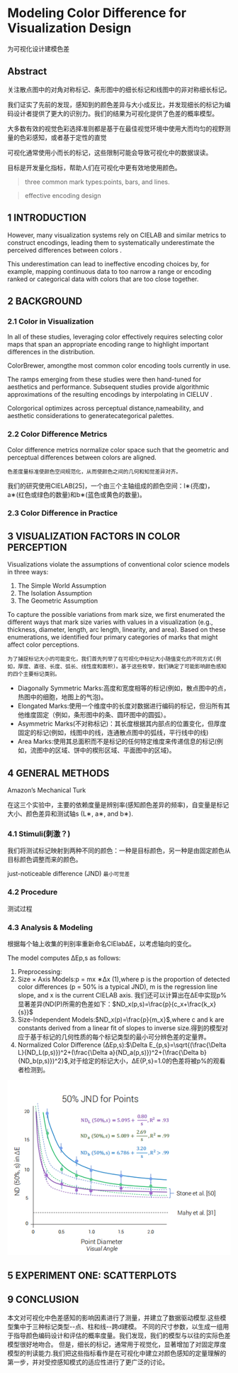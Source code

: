 # Modeling Color Difference for Visualization Design

为可视化设计建模色差

## Abstract

关注散点图中的对角对称标记、条形图中的细长标记和线图中的非对称细长标记。

我们证实了先前的发现，感知到的颜色差异与大小成反比，并发现细长的标记为编码设计者提供了更大的识别力。我们的结果为可视化提供了色差的概率模型。

大多数有效的视觉色彩选择准则都是基于在最佳视觉环境中使用大而均匀的视野测量的色彩感知，或者基于定性的直觉

可视化通常使用小而长的标记，这些限制可能会导致可视化中的数据误读。

目标是开发量化指标，帮助人们在可视化中更有效地使用颜色。

>three common mark types:points, bars, and lines.

>effective encoding design

## 1 INTRODUCTION

However, many visualization systems rely on CIELAB and similar metrics to construct encodings, leading them to systematically underestimate the perceived differences between colors .

This underestimation can lead to ineffective encoding choices by, for example, mapping continuous data to too narrow a range or encoding ranked or categorical data with colors that are too close together.

## 2 BACKGROUND

### 2.1 Color in Visualization

In all of these studies, leveraging color effectively requires selecting color maps that span an appropriate encoding range to highlight important differences in the distribution.

ColorBrewer, amongthe most common color encoding tools currently in use.

The ramps emerging from these studies were then hand-tuned for aesthetics and performance. Subsequent studies provide algorithmic approximations of the resulting encodings by
interpolating in CIELUV .

Colorgorical optimizes across perceptual distance,nameability, and aesthetic considerations to generatecategorical palettes.

### 2.2 Color Difference Metrics

Color difference metrics normalize color space such that the geometric and perceptual differences between colors are aligned.

`色差度量标准使颜色空间规范化，从而使颜色之间的几何和知觉差异对齐。`

我们的研究使用CIELAB[25]，一个由三个主轴组成的颜色空间：l∗(亮度)，a∗(红色或绿色的数量)和b∗(蓝色或黄色的数量)。

### 2.3 Color Difference in Practice

## 3 VISUALIZATION FACTORS IN COLOR PERCEPTION

Visualizations violate the assumptions of conventional color science models in three ways:

1. The Simple World Assumption
2. The Isolation Assumption
3. The Geometric Assumption

To capture the possible variations from mark size, we first enumerated the different ways that mark size varies with values in a visualization (e.g., thickness, diameter, length, arc length, linearity, and area). Based on these enumerations, we identified four primary categories of marks that might affect color perceptions.

`为了捕捉标记大小的可能变化，我们首先列举了在可视化中标记大小随值变化的不同方式(例如，厚度、直径、长度、弧长、线性度和面积)。基于这些枚举，我们确定了可能影响颜色感知的四个主要标记类别。`

- Diagonally Symmetric Marks:高度和宽度相等的标记(例如，散点图中的点，热图中的细胞，地图上的气泡)。
- Elongated Marks:使用一个维度中的长度对数据进行编码的标记，但沿所有其他维度固定（例如，条形图中的条、圆环图中的圆弧）。
- Asymmetric Marks(不对称标记)：其长度根据其内部点的位置变化，但厚度固定的标记(例如，线图中的线，连通散点图中的弧线，平行线中的线)
- Area Marks:使用其总面积而不是标记的任何特定维度来传递信息的标记(例如，流图中的区域、饼中的楔形区域、平面图中的区域)。

## 4 GENERAL METHODS

Amazon’s Mechanical Turk

在这三个实验中，主要的依赖度量是辨别率(感知颜色差异的频率)，自变量是标记大小、颜色差异和测试轴s (L∗, a∗, and b∗).

### 4.1 Stimuli(刺激？)

我们将测试标记映射到两种不同的颜色：一种是目标颜色，另一种是由固定颜色从目标颜色调整而来的颜色。

just-noticeable difference (JND)
`最小可觉差`

### 4.2 Procedure

测试过程

### 4.3 Analysis & Modeling

根据每个轴上收集的判别率重新命名CIElab∆E，以考虑轴向的变化。

The model computes ∆Ep,s as follows:

1. Preprocessing:
2. Size × Axis Models:p = mx ∗∆x (1),where p is the proportion of detected color differences (p = 50% is a
typical JND), m is the regression line slope, and x is the current CIELAB axis.
我们还可以计算出在∆E中实现p%显著差异(ND(P)所需的色差如下：$ND_x(p,s)=\frac{p}{c_x+\frac{k_x}{s}}$
3. Size-Independent Models:$ND_x(p)=\frac{p}{m_x}$,where c and k are constants derived from a linear fit of slopes to inverse size.得到的模型对应于基于标记的几何性质的每个标记类型的最小可分辨色差的定量界。
4. Normalized Color Difference (∆Ep,s):$\Delta E_{p,s}=\sqrt{(\frac{\Delta L}{ND_L(p,s)})^2+(\frac{\Delta a}{ND_a(p,s)})^2+(\frac{\Delta b}{ND_b(p,s)})^2}$,对于给定的标记大小，∆E{P,s}=1.0的色差将被p%的观看者检测到。

![avatar](.\res\1559061722.jpg)

## 5 EXPERIMENT ONE: SCATTERPLOTS

## 9 CONCLUSION

本文对可视化中色差感知的影响因素进行了测量，并建立了数据驱动模型.这些模型集中于三种标记类型--点、柱和线--跨d建模。 不同的尺寸参数，以生成一组用于指导颜色编码设计和评估的概率度量。我们发现，我们的模型与以往的实际色差模型很好地吻合。 但是，细长的标记，通常用于视觉化，显著增加了对固定厚度模型的判读能力.我们把这些指标看作是在可视化中建立对颜色感知的定量理解的第一步，并对受控感知模式的适应性进行了更广泛的讨论。